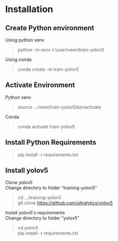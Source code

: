 # Installation
## Create Python environment
Using python venv
>python -m venv c:\user\venv\train-yolov5

Using conda
>conda create -m train-yolov5

## Activate Environment
Python venv
>source .../venv/train-yolov5/bin/activate  

Conda
>conda activate train-yolov5

## Install Python Requirements
>pip install -r requirements.txt

## Install yolov5
Clone yolov5  
Change directory to folder "training-yolov5"  
>cd .../training-yolov5  
>git clone https://github.com/ultralytics/yolov5

Install yolov5's requirements  
Change directory to folder "yolov5"  
>cd yolov5  
>pip install -r requirements.txt
